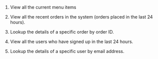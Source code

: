 1. View all the current menu items

2. View all the recent orders in the system (orders placed in the last 24 hours).

3. Lookup the details of a specific order by order ID.

4. View all the users who have signed up in the last 24 hours.

5. Lookup the details of a specific user by email address.
